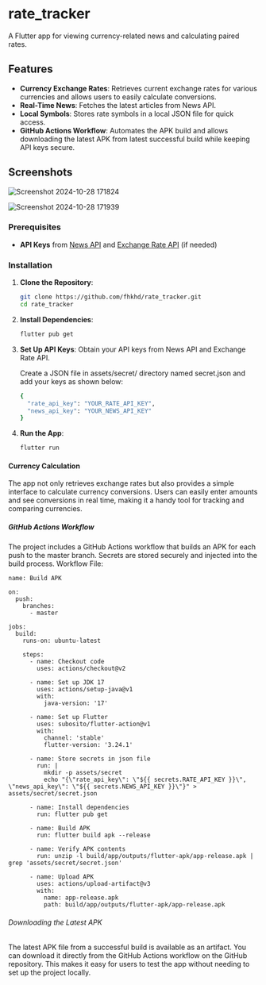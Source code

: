 # rate_tracker

A Flutter app for viewing currency-related news and calculating paired rates.

## Features

- **Currency Exchange Rates**: Retrieves current exchange rates for various currencies and allows users to easily calculate conversions.
- **Real-Time News**: Fetches the latest articles from News API.
- **Local Symbols**: Stores rate symbols in a local JSON file for quick access.
- **GitHub Actions Workflow**: Automates the APK build and allows downloading the latest APK from latest successful build while keeping API keys secure.

## Screenshots

![Screenshot 2024-10-28 171824](https://github.com/user-attachments/assets/5f043f77-4adc-4aca-8f73-fc70d7aae226)

![Screenshot 2024-10-28 171939](https://github.com/user-attachments/assets/39c907c0-e44a-4a3e-a661-6c99b670b99e)

### Prerequisites

- **API Keys** from [News API](https://newsapi.org/) and [Exchange Rate API](https://www.exchangerate-api.com/) (if needed)

### Installation

1. **Clone the Repository**:
   ```bash
   git clone https://github.com/fhkhd/rate_tracker.git
   cd rate_tracker

2. **Install Dependencies**:
   ```bash
   flutter pub get

3. **Set Up API Keys**:
   Obtain your API keys from News API and Exchange Rate API.

   Create a JSON file in assets/secret/ directory named secret.json and add your keys as shown below:
   ```bash
   {
     "rate_api_key": "YOUR_RATE_API_KEY",
     "news_api_key": "YOUR_NEWS_API_KEY"
   }
4. **Run the App**:
   ```bash
   flutter run

#### Currency Calculation
The app not only retrieves exchange rates but also provides a simple interface to calculate currency conversions. Users can easily enter amounts and see conversions in real time, making it a handy tool for tracking and comparing currencies.

##### GitHub Actions Workflow
The project includes a GitHub Actions workflow that builds an APK for each push to the master branch. Secrets are stored securely and injected into the build process.
Workflow File:
    
    name: Build APK

    on:
      push:
        branches:
          - master

    jobs:
      build:
        runs-on: ubuntu-latest

        steps:
          - name: Checkout code
            uses: actions/checkout@v2

          - name: Set up JDK 17
            uses: actions/setup-java@v1
            with:
              java-version: '17'

          - name: Set up Flutter
            uses: subosito/flutter-action@v1
            with:
              channel: 'stable'
              flutter-version: '3.24.1'

          - name: Store secrets in json file
            run: |
              mkdir -p assets/secret
              echo "{\"rate_api_key\": \"${{ secrets.RATE_API_KEY }}\", \"news_api_key\": \"${{ secrets.NEWS_API_KEY }}\"}" > assets/secret/secret.json

          - name: Install dependencies
            run: flutter pub get

          - name: Build APK
            run: flutter build apk --release

          - name: Verify APK contents
            run: unzip -l build/app/outputs/flutter-apk/app-release.apk | grep 'assets/secret/secret.json'

          - name: Upload APK
            uses: actions/upload-artifact@v3
            with:
              name: app-release.apk
              path: build/app/outputs/flutter-apk/app-release.apk


###### Downloading the Latest APK
The latest APK file from a successful build is available as an artifact. You can download it directly from the GitHub Actions workflow on the GitHub repository. This makes it easy for users to test the app without needing to set up the project locally.




